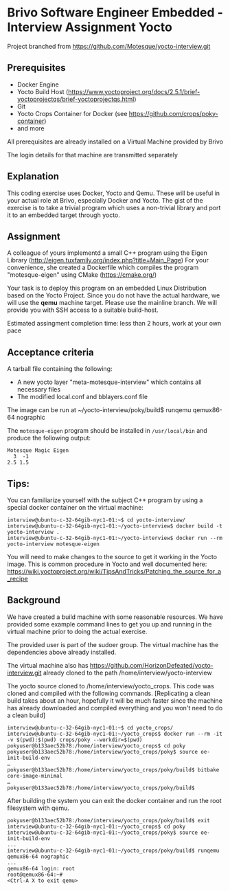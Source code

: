 # Brivo Software Engineer Embedded - Interview Assignment Yocto

Project branched from https://github.com/Motesque/yocto-interview.git

## Prerequisites
* Docker Engine
* Yocto Build Host (https://www.yoctoproject.org/docs/2.5.1/brief-yoctoprojectqs/brief-yoctoprojectqs.html)
* Git
* Yocto Crops Container for Docker (see https://github.com/crops/poky-container)
* and more

All prerequisites are already installed on a Virtual Machine provided by Brivo

The login details for that machine are transmitted separately

## Explanation
This coding exercise uses Docker, Yocto and Qemu.  These will be useful in your actual role at Brivo, especially Docker and Yocto.  The gist of the exercise is to take a trivial program which uses a non-trivial library and port it to an embedded target through yocto.

## Assignment
A colleague of yours implementd a small C++ program using the Eigen Library (http://eigen.tuxfamily.org/index.php?title=Main_Page)
For your convenience, she created a Dockerfile which compiles the program "motesque-eigen" using CMake (https://cmake.org/) 

Your task is to deploy this program on an embedded Linux Distribution based on the Yocto Project. 
Since you do not have the actual hardware, we will use the **qemu** machine target. Please use the mainline branch. 
We will provide you with SSH access to a suitable build-host.

Estimated assingment completion time: less than 2 hours, work at your own pace

## Acceptance criteria
A tarball file containing the following:
* A new yocto layer "meta-motesque-interview" which contains all necessary files
* The modified local.conf and bblayers.conf file

The image can be run at ~/yocto-interview/poky/build$ runqemu qemux86-64 nographic

The `motesque-eigen` program should be installed in `/usr/local/bin` and produce the following output:
```
Motesque Magic Eigen
  3  -1
2.5 1.5
```

## Tips:
You can familiarize yourself with the subject C++ program by using a special docker container on the virtual machine:
```
interview@ubuntu-c-32-64gib-nyc1-01:~$ cd yocto-interview/
interview@ubuntu-c-32-64gib-nyc1-01:~/yocto-interview$ docker build -t yocto-interview .
interview@ubuntu-c-32-64gib-nyc1-01:~/yocto-interview$ docker run --rm yocto-interview motesque-eigen
```

You will need to make changes to the source to get it working in the Yocto image. 
This is common procedure in Yocto and well documented here:
https://wiki.yoctoproject.org/wiki/TipsAndTricks/Patching_the_source_for_a_recipe

## Background
We have created a build machine with some reasonable resources.  We have provided some example command lines to get you up and running in the virtual machine prior to doing the actual exercise.

The provided user is part of the sudoer group.  The virtual machine has the dependencies above already installed.

The virtual machine also has https://github.com/HorizonDefeated/yocto-interview.git already cloned to the path /home/interview/yocto-interview

The yocto source cloned to /home/interview/yocto_crops.  This code was cloned and compiled with the following commands.
[Replicating a clean build takes about an hour, hopefully it will be much faster since the machine has already downloaded and compiled everything and you won't need to do a clean build]
```
interview@ubuntu-c-32-64gib-nyc1-01:~$ cd yocto_crops/
interview@ubuntu-c-32-64gib-nyc1-01:~/yocto_crops$ docker run --rm -it -v $(pwd):$(pwd) crops/poky --workdir=$(pwd)
pokyuser@b133aec52b78:/home/interview/yocto_crops$ cd poky
pokyuser@b133aec52b78:/home/interview/yocto_crops/poky$ source oe-init-build-env
…
pokyuser@b133aec52b78:/home/interview/yocto_crops/poky/build$ bitbake core-image-minimal
…
pokyuser@b133aec52b78:/home/interview/yocto_crops/poky/build$
```


After building the system you can exit the docker container and run the root filesystem with qemu.

```
pokyuser@b133aec52b78:/home/interview/yocto_crops/poky/build$ exit
interview@ubuntu-c-32-64gib-nyc1-01:~/yocto_crops$ cd poky
interview@ubuntu-c-32-64gib-nyc1-01:~/yocto_crops/poky$ source oe-init-build-env
...
interview@ubuntu-c-32-64gib-nyc1-01:~/yocto_crops/poky/build$ runqemu qemux86-64 nographic
...
qemux86-64 login: root
root@qemux86-64:~# 
<Ctrl-A X to exit qemu>
```


